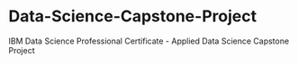 # Data-Science-Capstone-Project
IBM Data Science Professional Certificate - Applied Data Science Capstone Project
